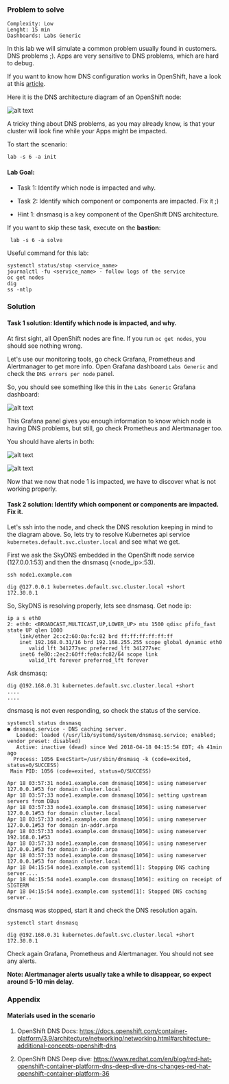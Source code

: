 ### Problem to solve

```
Complexity: Low
Lenght: 15 min
Dashboards: Labs Generic
```

In this lab we will simulate a common problem usually found in customers. DNS problems ;).
Apps are very sensitive to DNS problems, which are hard to debug.

If you want to know how DNS configuration works in OpenShift, have a look at this [article](https://www.redhat.com/en/blog/red-hat-openshift-container-platform-dns-deep-dive-dns-changes-red-hat-openshift-container-platform-36).

Here it is the DNS architecture diagram of an OpenShift node:

![alt text](img/img0-dns-diagram.png)

A tricky thing about DNS problems, as you may already know, is that your cluster will look fine while your Apps might be impacted.

To start the scenario:
```
lab -s 6 -a init
```

#### Lab Goal:

* Task 1: Identify which node is impacted and why.

* Task 2: Identify which component or components are impacted. Fix it ;)

* Hint 1: dnsmasq is a key component of the OpenShift DNS architecture.


If you want to skip these task, execute on the <b>bastion</b>:
```
 lab -s 6 -a solve
```

Useful command for this lab:

```
systemctl status/stop <service_name>
journalctl -fu <service_name> - follow logs of the service
oc get nodes
dig
ss -ntlp
```

### Solution

#### Task 1 solution: Identify which node is impacted, and why.

At first sight, all OpenShift nodes are fine. If you run `oc get nodes`,
you should see nothing wrong.

Let's use our monitoring tools, go check Grafana, Prometheus and Alertmanager to get more info. Open Grafana dashboard `Labs Generic` and check the `DNS errors per node` panel.

So, you should see something like this in the `Labs Generic` Grafana dashboard:

![alt text](img/img2-grafana-dns-errors.png)

This Grafana panel gives you enough information to know which node is having DNS problems, but still, go check Prometheus and Alertmanager too.

You should have alerts in both:

![alt text](img/img1-alertmanager-dns-alert.png)

![alt text](img/img3-prom-dns-alert.png)

Now that we now that node 1 is impacted, we have to discover what is not working properly.

#### Task 2 solution: Identify which component or components are impacted. Fix it.

Let's ssh into the node, and check the DNS resolution keeping in mind to the diagram above. So, lets try to resolve Kubernetes api service `kubernetes.default.svc.cluster.local` and see what we get.

First we ask the SkyDNS embedded in the OpenShift node service (127.0.0.1:53) and then the dnsmasq (<node_ip>:53).

```
ssh node1.example.com

dig @127.0.0.1 kubernetes.default.svc.cluster.local +short
172.30.0.1
```

So, SkyDNS is resolving properly, lets see dnsmasq. Get node ip:

```
ip a s eth0
2: eth0: <BROADCAST,MULTICAST,UP,LOWER_UP> mtu 1500 qdisc pfifo_fast state UP qlen 1000
    link/ether 2c:c2:60:0a:fc:82 brd ff:ff:ff:ff:ff:ff
    inet 192.168.0.31/16 brd 192.168.255.255 scope global dynamic eth0
       valid_lft 341277sec preferred_lft 341277sec
    inet6 fe80::2ec2:60ff:fe0a:fc82/64 scope link 
       valid_lft forever preferred_lft forever

```

Ask dnsmasq:

```
dig @192.168.0.31 kubernetes.default.svc.cluster.local +short
....
....
```

dnsmasq is not even responding, so check the status of the service.

```
systemctl status dnsmasq
● dnsmasq.service - DNS caching server.
   Loaded: loaded (/usr/lib/systemd/system/dnsmasq.service; enabled; vendor preset: disabled)
   Active: inactive (dead) since Wed 2018-04-18 04:15:54 EDT; 4h 41min ago
  Process: 1056 ExecStart=/usr/sbin/dnsmasq -k (code=exited, status=0/SUCCESS)
 Main PID: 1056 (code=exited, status=0/SUCCESS)

Apr 18 03:57:31 node1.example.com dnsmasq[1056]: using nameserver 127.0.0.1#53 for domain cluster.local
Apr 18 03:57:33 node1.example.com dnsmasq[1056]: setting upstream servers from DBus
Apr 18 03:57:33 node1.example.com dnsmasq[1056]: using nameserver 127.0.0.1#53 for domain cluster.local
Apr 18 03:57:33 node1.example.com dnsmasq[1056]: using nameserver 127.0.0.1#53 for domain in-addr.arpa
Apr 18 03:57:33 node1.example.com dnsmasq[1056]: using nameserver 192.168.0.1#53
Apr 18 03:57:33 node1.example.com dnsmasq[1056]: using nameserver 127.0.0.1#53 for domain in-addr.arpa
Apr 18 03:57:33 node1.example.com dnsmasq[1056]: using nameserver 127.0.0.1#53 for domain cluster.local
Apr 18 04:15:54 node1.example.com systemd[1]: Stopping DNS caching server....
Apr 18 04:15:54 node1.example.com dnsmasq[1056]: exiting on receipt of SIGTERM
Apr 18 04:15:54 node1.example.com systemd[1]: Stopped DNS caching server..
```

dnsmasq was stopped, start it and check the DNS resolution again.

```
systemctl start dnsmasq

dig @192.168.0.31 kubernetes.default.svc.cluster.local +short
172.30.0.1
```

Check again Grafana, Prometheus and Alertmanager. You should not see any alerts.

**Note:
Alertmanager alerts usually take a while to disappear, so expect around 5-10 min delay.**
 
### Appendix

#### Materials used in the scenario

1. OpenShift DNS Docs:
https://docs.openshift.com/container-platform/3.9/architecture/networking/networking.html#architecture-additional-concepts-openshift-dns

2. OpenShift DNS Deep dive:
https://www.redhat.com/en/blog/red-hat-openshift-container-platform-dns-deep-dive-dns-changes-red-hat-openshift-container-platform-36